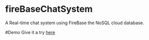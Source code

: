 # fireBaseChatSystem
A Real-time chat system using FireBase the NoSQL cloud database.

#Demo
Give it a try <a href="https://hamedzitoun.github.io/">here</a>


